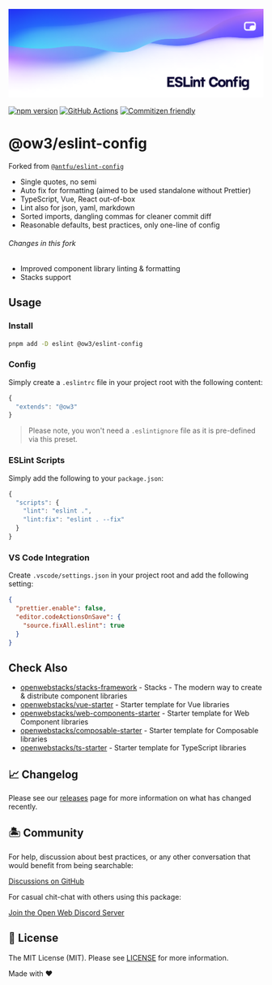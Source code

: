 <p align="center"><img src=".github/art/social.png" alt="Social Card of ESLint Config"></p>

[![npm version][npm-version-src]][npm-version-href]
[![GitHub Actions][github-actions-src]][github-actions-href]
[![Commitizen friendly](https://img.shields.io/badge/commitizen-friendly-brightgreen.svg)](http://commitizen.github.io/cz-cli/)
<!-- [![npm downloads][npm-downloads-src]][npm-downloads-href] -->
<!-- [![Codecov][codecov-src]][codecov-href] -->

# @ow3/eslint-config

Forked from [`@antfu/eslint-config`](https://github.com/antfu/eslint-config)

- Single quotes, no semi
- Auto fix for formatting (aimed to be used standalone without Prettier)
- TypeScript, Vue, React out-of-box
- Lint also for json, yaml, markdown
- Sorted imports, dangling commas for cleaner commit diff
- Reasonable defaults, best practices, only one-line of config

###### Changes in this fork

- Improved component library linting & formatting
- Stacks support

## Usage

### Install

```bash
pnpm add -D eslint @ow3/eslint-config
```

### Config

Simply create a `.eslintrc` file in your project root with the following content:

```js
{
  "extends": "@ow3"
}
```

> Please note, you won't need a `.eslintignore` file as it is pre-defined via this preset.

### ESLint Scripts

Simply add the following to your `package.json`:

```js
{
  "scripts": {
    "lint": "eslint .",
    "lint:fix": "eslint . --fix"
  }
}
```

### VS Code Integration

Create `.vscode/settings.json` in your project root and add the following setting:

```json
{
  "prettier.enable": false,
  "editor.codeActionsOnSave": {
    "source.fixAll.eslint": true
  }
}
```

## Check Also

- [openwebstacks/stacks-framework](https://github.com/openwebstacks/stacks-framework) - Stacks - The modern way to create & distribute component libraries
- [openwebstacks/vue-starter](https://github.com/openwebstacks/vue-starter) - Starter template for Vue libraries
- [openwebstacks/web-components-starter](https://github.com/openwebstacks/web-components-starter) - Starter template for Web Component libraries
- [openwebstacks/composable-starter](https://github.com/openwebstacks/composable-starter) - Starter template for Composable libraries
- [openwebstacks/ts-starter](https://github.com/openwebstacks/ts-starter) - Starter template for TypeScript libraries

## 📈 Changelog

Please see our [releases](https://github.com/openwebstacks/eslint-config/releases) page for more information on what has changed recently.

## 🏝 Community

For help, discussion about best practices, or any other conversation that would benefit from being searchable:

[Discussions on GitHub](https://github.com/openwebstacks/eslint-config/discussions)

For casual chit-chat with others using this package:

[Join the Open Web Discord Server](https://discord.ow3.org)

## 📄 License

The MIT License (MIT). Please see [LICENSE](LICENSE.md) for more information.

Made with ❤️

<!-- Badges -->
[npm-version-src]: https://img.shields.io/npm/v/@ow3/eslint-config?style=flat-square
[npm-version-href]: https://npmjs.com/package/@ow3/eslint-config

[npm-downloads-src]: https://img.shields.io/npm/dm/@ow3/eslint-config?style=flat-square
[npm-downloads-href]: https://npmjs.com/package/@ow3/eslint-config

[github-actions-src]: https://img.shields.io/github/workflow/status/openwebstacks/eslint-config/CI/main?style=flat-square
[github-actions-href]: https://github.com/openwebstacks/eslint-config/actions?query=workflow%3Aci
